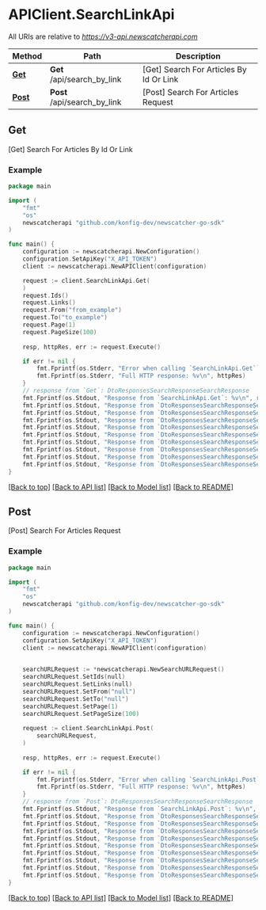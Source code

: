 # APIClient.SearchLinkApi

All URIs are relative to *https://v3-api.newscatcherapi.com*

Method | Path | Description
------------- | ------------- | -------------
[**Get**](SearchLinkApi.md#Get) | **Get** /api/search_by_link | [Get] Search For Articles By Id Or Link
[**Post**](SearchLinkApi.md#Post) | **Post** /api/search_by_link | [Post] Search For Articles Request



## Get

[Get] Search For Articles By Id Or Link



### Example

```go
package main

import (
    "fmt"
    "os"
    newscatcherapi "github.com/konfig-dev/newscatcher-go-sdk"
)

func main() {
    configuration := newscatcherapi.NewConfiguration()
    configuration.SetApiKey("X_API_TOKEN")
    client := newscatcherapi.NewAPIClient(configuration)

    request := client.SearchLinkApi.Get(
    )
    request.Ids()
    request.Links()
    request.From("from_example")
    request.To("to_example")
    request.Page(1)
    request.PageSize(100)
    
    resp, httpRes, err := request.Execute()

    if err != nil {
        fmt.Fprintf(os.Stderr, "Error when calling `SearchLinkApi.Get``: %v\n", err)
        fmt.Fprintf(os.Stderr, "Full HTTP response: %v\n", httpRes)
    }
    // response from `Get`: DtoResponsesSearchResponseSearchResponse
    fmt.Fprintf(os.Stdout, "Response from `SearchLinkApi.Get`: %v\n", resp)
    fmt.Fprintf(os.Stdout, "Response from `DtoResponsesSearchResponseSearchResponse.Get.Status`: %v\n", *resp.Status)
    fmt.Fprintf(os.Stdout, "Response from `DtoResponsesSearchResponseSearchResponse.Get.TotalHits`: %v\n", resp.TotalHits)
    fmt.Fprintf(os.Stdout, "Response from `DtoResponsesSearchResponseSearchResponse.Get.Page`: %v\n", resp.Page)
    fmt.Fprintf(os.Stdout, "Response from `DtoResponsesSearchResponseSearchResponse.Get.TotalPages`: %v\n", resp.TotalPages)
    fmt.Fprintf(os.Stdout, "Response from `DtoResponsesSearchResponseSearchResponse.Get.PageSize`: %v\n", resp.PageSize)
    fmt.Fprintf(os.Stdout, "Response from `DtoResponsesSearchResponseSearchResponse.Get.Articles`: %v\n", *resp.Articles)
    fmt.Fprintf(os.Stdout, "Response from `DtoResponsesSearchResponseSearchResponse.Get.UserInput`: %v\n", resp.UserInput)
    fmt.Fprintf(os.Stdout, "Response from `DtoResponsesSearchResponseSearchResponse.Get.ClustersCount`: %v\n", *resp.ClustersCount)
    fmt.Fprintf(os.Stdout, "Response from `DtoResponsesSearchResponseSearchResponse.Get.Clusters`: %v\n", *resp.Clusters)
}
```

[[Back to top]](#) [[Back to API list]](../README.md#documentation-for-api-endpoints)
[[Back to Model list]](../README.md#documentation-for-models)
[[Back to README]](../README.md)


## Post

[Post] Search For Articles Request



### Example

```go
package main

import (
    "fmt"
    "os"
    newscatcherapi "github.com/konfig-dev/newscatcher-go-sdk"
)

func main() {
    configuration := newscatcherapi.NewConfiguration()
    configuration.SetApiKey("X_API_TOKEN")
    client := newscatcherapi.NewAPIClient(configuration)

    
    searchURLRequest := *newscatcherapi.NewSearchURLRequest()
    searchURLRequest.SetIds(null)
    searchURLRequest.SetLinks(null)
    searchURLRequest.SetFrom("null")
    searchURLRequest.SetTo("null")
    searchURLRequest.SetPage(1)
    searchURLRequest.SetPageSize(100)
    
    request := client.SearchLinkApi.Post(
        searchURLRequest,
    )
    
    resp, httpRes, err := request.Execute()

    if err != nil {
        fmt.Fprintf(os.Stderr, "Error when calling `SearchLinkApi.Post``: %v\n", err)
        fmt.Fprintf(os.Stderr, "Full HTTP response: %v\n", httpRes)
    }
    // response from `Post`: DtoResponsesSearchResponseSearchResponse
    fmt.Fprintf(os.Stdout, "Response from `SearchLinkApi.Post`: %v\n", resp)
    fmt.Fprintf(os.Stdout, "Response from `DtoResponsesSearchResponseSearchResponse.Post.Status`: %v\n", *resp.Status)
    fmt.Fprintf(os.Stdout, "Response from `DtoResponsesSearchResponseSearchResponse.Post.TotalHits`: %v\n", resp.TotalHits)
    fmt.Fprintf(os.Stdout, "Response from `DtoResponsesSearchResponseSearchResponse.Post.Page`: %v\n", resp.Page)
    fmt.Fprintf(os.Stdout, "Response from `DtoResponsesSearchResponseSearchResponse.Post.TotalPages`: %v\n", resp.TotalPages)
    fmt.Fprintf(os.Stdout, "Response from `DtoResponsesSearchResponseSearchResponse.Post.PageSize`: %v\n", resp.PageSize)
    fmt.Fprintf(os.Stdout, "Response from `DtoResponsesSearchResponseSearchResponse.Post.Articles`: %v\n", *resp.Articles)
    fmt.Fprintf(os.Stdout, "Response from `DtoResponsesSearchResponseSearchResponse.Post.UserInput`: %v\n", resp.UserInput)
    fmt.Fprintf(os.Stdout, "Response from `DtoResponsesSearchResponseSearchResponse.Post.ClustersCount`: %v\n", *resp.ClustersCount)
    fmt.Fprintf(os.Stdout, "Response from `DtoResponsesSearchResponseSearchResponse.Post.Clusters`: %v\n", *resp.Clusters)
}
```

[[Back to top]](#) [[Back to API list]](../README.md#documentation-for-api-endpoints)
[[Back to Model list]](../README.md#documentation-for-models)
[[Back to README]](../README.md)

